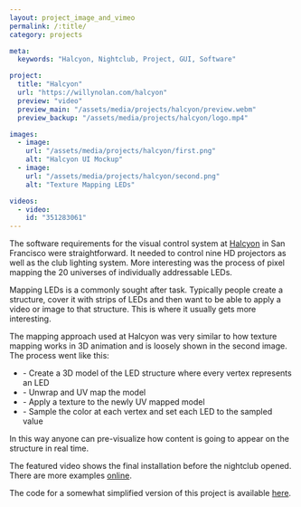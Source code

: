 ```yaml
---
layout: project_image_and_vimeo
permalink: /:title/
category: projects

meta:
  keywords: "Halcyon, Nightclub, Project, GUI, Software"

project:
  title: "Halcyon"
  url: "https://willynolan.com/halcyon"
  preview: "video"
  preview_main: "/assets/media/projects/halcyon/preview.webm"
  preview_backup: "/assets/media/projects/halcyon/logo.mp4"

images:
  - image:
    url: "/assets/media/projects/halcyon/first.png"
    alt: "Halcyon UI Mockup"
  - image:
    url: "/assets/media/projects/halcyon/second.png"
    alt: "Texture Mapping LEDs"

videos:
  - video:
    id: "351283061"
---
```

<p>
The software requirements for the visual control system at <a href="https://www.youtube.com/results?search_query=halcyon+sf">Halcyon</a> in San Francisco were straightforward. It needed to control 
nine HD projectors as well as the club lighting system. More interesting was the process of pixel mapping the 20 
universes of individually addressable LEDs.
</p>

<p>
Mapping LEDs is a commonly sought after task. Typically people create a structure, cover it with strips of LEDs and then 
want to be able to apply a video or image to that structure. This is where it usually gets more interesting.
</p>

<p>
The mapping approach used at Halcyon was very similar to how texture mapping works in 3D animation and is loosely 
shown in the second image. The process went like this:
</p>

<ul>
  <li>- Create a 3D model of the LED structure where every vertex represents an LED</li>
  <li>- Unwrap and UV map the model</li>
  <li>- Apply a texture to the newly UV mapped model</li>
  <li>- Sample the color at each vertex and set each LED to the sampled value</li>
</ul>

<p>
In this way anyone can pre-visualize how content is going to appear on the structure in real time.
</p>

<p>
The featured video shows the final installation before the nightclub opened. There are more examples
<a href="https://www.youtube.com/results?search_query=halcyon+sf">online</a>.
</p>

<p>
The code for a somewhat simplified version of this project is available
<a href="https://github.com/computersarecool/halcyon">here</a>.
</p>